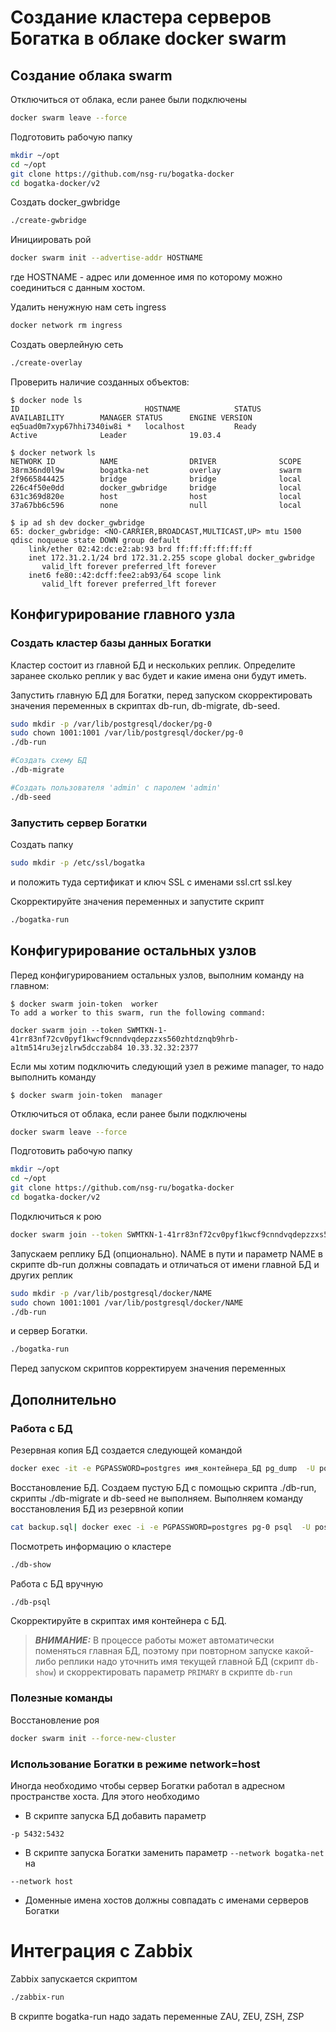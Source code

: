 # Создание кластера серверов Богатка в облаке docker swarm
## Создание облака swarm
Отключиться от облака, если ранее были подключены
```bash
docker swarm leave --force
```
Подготовить рабочую папку
```bash
mkdir ~/opt
cd ~/opt
git clone https://github.com/nsg-ru/bogatka-docker
cd bogatka-docker/v2
```

Создать docker_gwbridge
```bash
./create-gwbridge
```

Инициировать рой
```bash
docker swarm init --advertise-addr HOSTNAME
```
где HOSTNAME - адрес или доменное имя по которому можно соединиться с данным хостом.


Удалить ненужную нам сеть ingress
```bash
docker network rm ingress
```

Создать оверлейную сеть
```bash
./create-overlay
```

Проверить наличие созданных объектов:
```text
$ docker node ls
ID                            HOSTNAME            STATUS              AVAILABILITY        MANAGER STATUS      ENGINE VERSION
eq5uad0m7xyp67hhi7340iw8i *   localhost           Ready               Active              Leader              19.03.4

$ docker network ls
NETWORK ID          NAME                DRIVER              SCOPE
38rm36nd0l9w        bogatka-net         overlay             swarm
2f9665844425        bridge              bridge              local
226c4f50e0dd        docker_gwbridge     bridge              local
631c369d820e        host                host                local
37a67bb6c596        none                null                local

$ ip ad sh dev docker_gwbridge
65: docker_gwbridge: <NO-CARRIER,BROADCAST,MULTICAST,UP> mtu 1500 qdisc noqueue state DOWN group default
    link/ether 02:42:dc:e2:ab:93 brd ff:ff:ff:ff:ff:ff
    inet 172.31.2.1/24 brd 172.31.2.255 scope global docker_gwbridge
       valid_lft forever preferred_lft forever
    inet6 fe80::42:dcff:fee2:ab93/64 scope link
       valid_lft forever preferred_lft forever
```

## Конфигурирование главного узла

### Создать кластер базы данных Богатки
Кластер состоит из главной БД и нескольких реплик. Определите заранее сколько реплик у вас будет и какие имена они будут иметь.

Запустить главную БД для Богатки, перед запуском скорректировать значения переменных в скриптах db-run, db-migrate, db-seed.
```bash
sudo mkdir -p /var/lib/postgresql/docker/pg-0
sudo chown 1001:1001 /var/lib/postgresql/docker/pg-0
./db-run

#Создать схему БД
./db-migrate

#Создать пользователя 'admin' с паролем 'admin'
./db-seed
```
### Запустить сервер Богатки
Создать папку
```bash
sudo mkdir -p /etc/ssl/bogatka
```
и положить туда сертификат и ключ SSL c именами ssl.crt ssl.key

Скорректируйте значения переменных и запустите скрипт
```bash
./bogatka-run
```

## Конфигурирование остальных узлов
Перед конфигурированием остальных узлов, выполним команду на главном:
```text
$ docker swarm join-token  worker
To add a worker to this swarm, run the following command:

docker swarm join --token SWMTKN-1-41rr83nf72cv0pyf1kwcf9cnndvqdepzzxs560zhtdznqb9hrb-a1tm514ru3ejzlrw5dcczab84 10.33.32.32:2377
```
Если мы хотим подключить следующий узел в режиме manager, то надо выполнить команду
```text
$ docker swarm join-token  manager
```

Отключиться от облака, если ранее были подключены
```bash
docker swarm leave --force
```
Подготовить рабочую папку
```bash
mkdir ~/opt
cd ~/opt
git clone https://github.com/nsg-ru/bogatka-docker
cd bogatka-docker/v2
```

Подключиться к рою
```bash
docker swarm join --token SWMTKN-1-41rr83nf72cv0pyf1kwcf9cnndvqdepzzxs560zhtdznqb9hrb-a1tm514ru3ejzlrw5dcczab84 10.33.32.32:2377
```

Запускаем реплику БД (опционально).
NAME в пути и параметр NAME в скрипте db-run должны совпадать и отличаться от имени главной БД и других реплик
```bash
sudo mkdir -p /var/lib/postgresql/docker/NAME
sudo chown 1001:1001 /var/lib/postgresql/docker/NAME
./db-run
```
и сервер Богатки.
```bash
./bogatka-run
```

Перед запуском скриптов корректируем значения переменных



## Дополнительно
### Работа с БД

Резервная копия БД создается следующей командой
```bash
docker exec -it -e PGPASSWORD=postgres имя_контейнера_БД pg_dump  -U postgres  bogatka > backup.sql
```

Восстановление БД. Создаем пустую БД с помощью скрипта ./db-run, скрипты ./db-migrate и db-seed не выполняем.
Выполняем команду восстановления БД из резервной копии
```bash
cat backup.sql| docker exec -i -e PGPASSWORD=postgres pg-0 psql  -U postgres  bogatka
```

Посмотреть информацию о кластере
```bash
./db-show
```
Работа с БД вручную
```bash
./db-psql
```
Скорректируйте в скриптах имя контейнера с БД.

> **_ВНИМАНИЕ:_** В процессе работы может автоматически поменяться главная БД, поэтому при повторном запуске какой-либо реплики надо уточнить имя текущей главной БД (скрипт `db-show`) и скорректировать параметр `PRIMARY` в скрипте `db-run`

### Полезные команды
Восстановление роя
```bash
docker swarm init --force-new-cluster
```

### Использование Богатки в режиме network=host
Иногда необходимо чтобы сервер Богатки работал в адресном пространстве хоста.
Для этого необходимо
* В скрипте запуска БД добавить параметр
```
-p 5432:5432 
```
* В скрипте запуска Богатки заменить параметр ```--network bogatka-net``` на
```
--network host
```
* Доменные имена хостов должны совпадать с именами серверов Богатки

# Интеграция с Zabbix

Zabbix запускается скриптом
```bash
./zabbix-run
```
В скрипте bogatka-run надо задать переменные ZAU, ZEU, ZSH, ZSP

